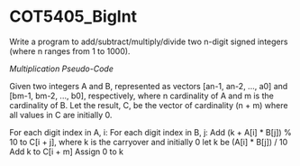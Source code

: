 # COT5405_BigInt
Write a program to add/subtract/multiply/divide two n-digit signed integers (where n ranges from 1 to 1000). 

*Multiplication Pseudo-Code*

Given two integers A and B, represented as vectors [an-1, an-2, ..., a0] and [bm-1, bm-2, ..., b0], respectively, where n cardinality of A and m is the cardinality of B.
Let the result, C, be the vector of cardinality (n + m) where all values in C are initially 0. 

For each digit index in A, i:
    For each digit index in B, j:
        Add (k + A[i] * B[j]) % 10 to C[i + j], where k is the carryover and initially 0
        let k be (A[i] * B[j]) / 10 
    Add k to C[i + m]
    Assign 0 to k
